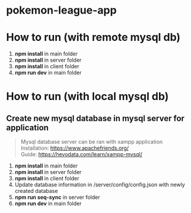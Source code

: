 # pokemon-league-app

# How to run (with remote mysql db)
1. **npm install** in main folder
2. **npm install** in server folder
3. **npm install** in client folder
4. **npm run dev** in main folder

# How to run (with local mysql db)
## Create new mysql database in mysql server for application

> Mysql database server can be ran with xampp application  
> Installation: https://www.apachefriends.org/  
> Guide: https://hevodata.com/learn/xampp-mysql/  


1. **npm install** in main folder
2. **npm install** in server folder
3. **npm install** in client folder
4. Update database information in /server/config/config.json with newly created database
5. **npm run seq-sync** in server folder
6. **npm run dev** in main folder
